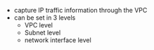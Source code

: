 - capture IP traffic information through the VPC
- can be set in 3 levels
    - VPC level
    - Subnet level
    - network interface level